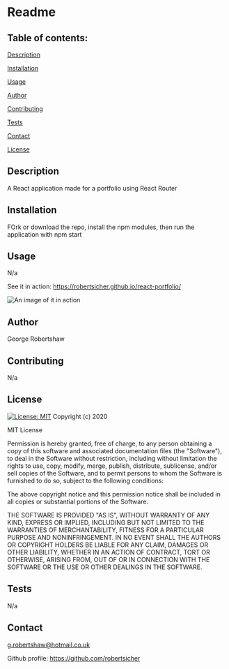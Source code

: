 
  # Readme


  ## Table of contents:
  
  [Description](##description)
  
  [Installation](##installation)
  
  [Usage](##usage)
  
  [Author](##author)
  
  [Contributing](##contributing)
  
  [Tests](##tests)
  
  [Contact](##contact)

  [License](##license)
  
  ## Description
  A React application made for a portfolio using React Router
  
  
  ## Installation 
  FOrk or download the repo, install the npm modules, then run the application with npm start 
  
  ## Usage
  N/a
  
  See it in action:
  https://robertsicher.github.io/react-portfolio/
  
  ![An image of it in action ](/)
  
  
  ## Author
  George Robertshaw
  
  ## Contributing
  N/a

  ## License
  
[![License: MIT](https://img.shields.io/badge/License-MIT-yellow.svg)](https://opensource.org/licenses/MIT)
Copyright (c) 2020

MIT License

Permission is hereby granted, free of charge, to any person obtaining a copy
of this software and associated documentation files (the "Software"), to deal
in the Software without restriction, including without limitation the rights
to use, copy, modify, merge, publish, distribute, sublicense, and/or sell
copies of the Software, and to permit persons to whom the Software is
furnished to do so, subject to the following conditions:

The above copyright notice and this permission notice shall be included in all
copies or substantial portions of the Software.

THE SOFTWARE IS PROVIDED "AS IS", WITHOUT WARRANTY OF ANY KIND, EXPRESS OR
IMPLIED, INCLUDING BUT NOT LIMITED TO THE WARRANTIES OF MERCHANTABILITY,
FITNESS FOR A PARTICULAR PURPOSE AND NONINFRINGEMENT. IN NO EVENT SHALL THE
AUTHORS OR COPYRIGHT HOLDERS BE LIABLE FOR ANY CLAIM, DAMAGES OR OTHER
LIABILITY, WHETHER IN AN ACTION OF CONTRACT, TORT OR OTHERWISE, ARISING FROM,
OUT OF OR IN CONNECTION WITH THE SOFTWARE OR THE USE OR OTHER DEALINGS IN THE
SOFTWARE.

  ## Tests 
  N/a
  
  
  ## Contact 
  g.robertshaw@hotmail.co.uk

  Github profile: 
  https://github.com/robertsicher
 
  
